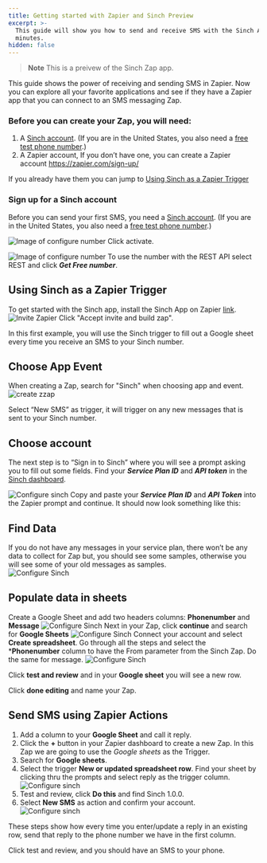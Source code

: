 ```yaml
---
title: Getting started with Zapier and Sinch Preview
excerpt: >-
  This guide will show you how to send and receive SMS with the Sinch API in
  minutes.
hidden: false
---
```


> **Note**
> This is a preivew of the Sinch Zap app.

This guide shows the power of receiving and sending SMS in Zapier. Now you can explore all your favorite applications and see if they have a Zapier app that you can connect to an SMS messaging Zap.

### Before you can create your Zap, you will need:

1. A [Sinch account](https://dashboard.sinch.com/signup). (If you are in the United States, you also need a [free test phone  number](https://dashboard.sinch.com/numbers/your-numbers/numbers).)
2. A Zapier account,  If you don’t have one, you can create a Zapier account https://zapier.com/sign-up/

If you already have them you can jump to [Using Sinch as a Zapier Trigger](doc:sms-zapier#using-sinch-as-a-zapier-trigger)

### Sign up for a Sinch account

Before you can send your first SMS, you need a [Sinch
account](https://dashboard.sinch.com/signup). (If you are in the United States, you also need a [free test phone  number](https://dashboard.sinch.com/numbers/your-numbers/numbers).)


![Image of configure number](images/new-number/activateyournumber.png)
Click activate.


![Image of configure number](images/new-number/select-rest.png)
To use the number with the REST API select REST and click ***Get Free number***.

## Using Sinch as a Zapier Trigger
To get started with the Sinch app, install the Sinch App on Zapier [link](https://zapier.com/developer/public-invite/79749/049663e21af93167070920d64d26eaa9/).
![Invite Zapier](images/zapier/zaipierinvite.png)
Click "Accept invite and build zap". 

In this first example, you will use the Sinch trigger to fill out a Google sheet every time you receive an SMS to your Sinch number.

## Choose App Event
When creating a Zap, search for "Sinch" when choosing app and event. 
![create zzap](images/zapier/1createzap.png)

Select “New SMS” as trigger, it will trigger on any new messages that is sent to your Sinch number.

## Choose account
The next step is to “Sign in to Sinch” where you will see a prompt asking you to fill out some fields. Find your ***Service Plan ID*** and ***API token*** in the [Sinch dashboard](https://dashboard.sinch.com/sms/api/rest).

![Configure sinch](images/zapier/2configureaccount.png)
Copy and paste your ***Service Plan ID*** and ***API Token*** into the Zapier prompt and continue. It should now look something like this:

## Find Data
If you do not have any messages in your service plan, there won’t be any data to collect for Zap but, you should see some samples, otherwise you will see some of your old messages as samples.  
![Configure Sinch](images/zapier/3data.png)

## Populate data in sheets
Create a Google Sheet and add two headers columns: **Phonenumber** and **Message**
![Configure Sinch](images/zapier/4sheet.png)
Next in your Zap, click **continue** and search for **Google Sheets**
![Configure Sinch](images/zapier/5SearchGoogle.png)
Connect your account and select **Create spreadsheet**. Go through all the steps and select the ***Phonenumber** column to have the From parameter from the Sinch Zap. Do the same for message. 
![Configure Sinch](images/zapier/6configuresheet.png)

Click **test and review** and in your **Google sheet** you will see a new row.

Click **done editing** and name your Zap. 

## Send SMS using Zapier Actions
1. Add a column to your **Google Sheet**  and call it reply. 
2. Click the **+** button in your Zapier dashboard to create a new Zap. In this Zap we are going to use the *Google sheets* as the Trigger. 
3. Search for **Google sheets**.
4. Select the trigger **New or updated spreadsheet row**. Find your sheet by clicking thru the prompts and select reply as the trigger column. 
![Configure sinch](images/zapier/7googlesheettrigger.png)
5. Test and review, click **Do this** and find Sinch 1.0.0. 
6. Select **New SMS** as action and confirm your account.  
![Configure sinch](images/zapier/8SendSMS.png)

These steps show how every time you enter/update a reply in an existing row, send that reply to the phone number we have in the first column.

Click test and review, and you should have an SMS to your phone.



